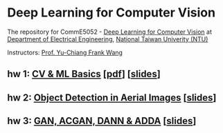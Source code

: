 # Deep Learning for Computer Vision
The repository for CommE5052  - [Deep Learning for Computer Vision](http://vllab.ee.ntu.edu.tw/dlcv.html) at [Department of Electrical Engineering](https://web.ee.ntu.edu.tw/eng/index.php), [National Taiwan Univerity (NTU)](http://www.ntu.edu.tw/english/index.html)

Instructors: [Prof. Yu-Chiang Frank Wang](http://vllab.ee.ntu.edu.tw/members.html)
## hw 1: [CV & ML Basics](./hw1) [[pdf](hw1/hw1.pdf)] [[slides](hw1/hw1_intro.pdf)]
## hw 2: [Object Detection in Aerial Images](./hw2) [[slides](https://docs.google.com/presentation/d/1CiO0rZzYbPabMjcgDGfRS6V85bRTLvR5cY3jiEngeLc/edit#slide=id.g5528878479_0_1)]
## hw 3: [GAN, ACGAN, DANN & ADDA](./hw3) [[slides](https://onedrive.live.com/view.aspx?resid=76D18C1DFCC46765!19918&ithint=file%2cpptx&authkey=!AFDDuRxBEKiwfBM)] 
